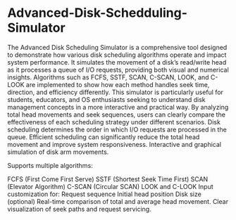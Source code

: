 # Advanced-Disk-Schedduling-Simulator
The Advanced Disk Scheduling Simulator is a comprehensive tool designed to demonstrate how various disk scheduling algorithms operate and impact system performance. It simulates the movement of a disk’s read/write head as it processes a queue of I/O requests, providing both visual and numerical insights. Algorithms such as FCFS, SSTF, SCAN, C-SCAN, LOOK, and C-LOOK are implemented to show how each method handles seek time, direction, and efficiency differently. This simulator is particularly useful for students, educators, and OS enthusiasts seeking to understand disk management concepts in a more interactive and practical way. By analyzing total head movements and seek sequences, users can clearly compare the effectiveness of each scheduling strategy under different scenarios.
Disk scheduling determines the order in which I/O requests are processed in the queue. Efficient scheduling can significantly reduce the total head movement and improve system responsiveness.
    Interactive and graphical simulation of disk arm movements.

 Supports multiple algorithms:

FCFS (First Come First Serve)
SSTF (Shortest Seek Time First)
 SCAN (Elevator Algorithm)
C-SCAN (Circular SCAN)
LOOK and C-LOOK
Input customization for:
Request sequence
Initial head position
Disk size (optional)
Real-time comparison of total and average head movement.
Clear visualization of seek paths and request servicing.


